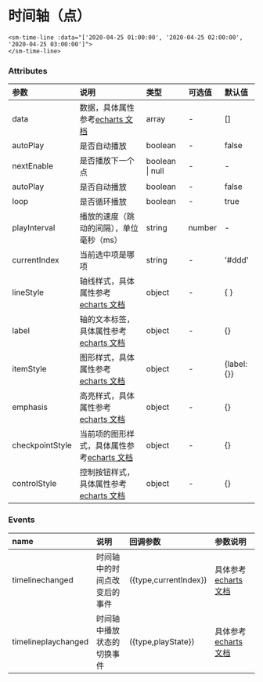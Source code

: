 # 时间轴（点）

<sm-iframe src="https://iclient.supermap.io/examples/component/components_time_line_vue.html"></sm-iframe>

```vue
<sm-time-line :data="['2020-04-25 01:00:00', '2020-04-25 02:00:00', '2020-04-25 03:00:00']">
</sm-time-line>
```

### Attributes

| 参数            | 说明                                                                                                             | 类型            | 可选值 | 默认值      |
| :-------------- | :--------------------------------------------------------------------------------------------------------------- | :-------------- | :----- | :---------- |
| data            | 数据，具体属性参考[echarts 文档](https://echarts.apache.org/zh/option.html#timeline.data)                        | array           | -      | []          |
| autoPlay        | 是否自动播放                                                                                                     | boolean         | -      | false       |
| nextEnable      | 是否播放下一个点                                                                                                 | boolean \| null | -      | -           |
| autoPlay        | 是否自动播放                                                                                                     | boolean         | -      | false       |
| loop            | 是否循环播放                                                                                                     | boolean         | -      | true        |
| playInterval    | 播放的速度（跳动的间隔），单位毫秒（ms）                                                                         | string          | number | -           | 3000 |
| currentIndex    | 当前选中项是哪项                                                                                                 | string          | -      | '#ddd'      |
| lineStyle       | 轴线样式，具体属性参考[echarts 文档](https://echarts.apache.org/zh/option.html#timeline.lineStyle)               | object          | -      | { }         |
| label           | 轴的文本标签，具体属性参考[echarts 文档](https://echarts.apache.org/zh/option.html#timeline.label)               | object          | -      | {}          |
| itemStyle       | 图形样式，具体属性参考[echarts 文档](https://echarts.apache.org/zh/option.html#timeline.itemStyle)               | object          | -      | {label: {}} |
| emphasis        | 高亮样式，具体属性参考[echarts 文档](https://echarts.apache.org/zh/option.html#timeline.emphasis)                | object          | -      | {}          |
| checkpointStyle | 当前项的图形样式，具体属性参考[echarts 文档](https://echarts.apache.org/zh/option.html#timeline.checkpointStyle) | object          | -      | {}          |
| controlStyle    | 控制按钮样式，具体属性参考[echarts 文档](https://echarts.apache.org/zh/option.html#timeline.controlStyle)        | object          | -      | {}          |

### Events

| name                | 说明                         | 回调参数              | 参数说明                                                                                  |
| :------------------ | :--------------------------- | :-------------------- | :---------------------------------------------------------------------------------------- |
| timelinechanged     | 时间轴中的时间点改变后的事件 | ({type,currentIndex}) | 具体参考[echarts 文档](https://echarts.apache.org/zh/api.html#events.timelinechanged)     |
| timelineplaychanged | 时间轴中播放状态的切换事件   | ({type,playState})    | 具体参考[echarts 文档](https://echarts.apache.org/zh/api.html#events.timelineplaychanged) |
